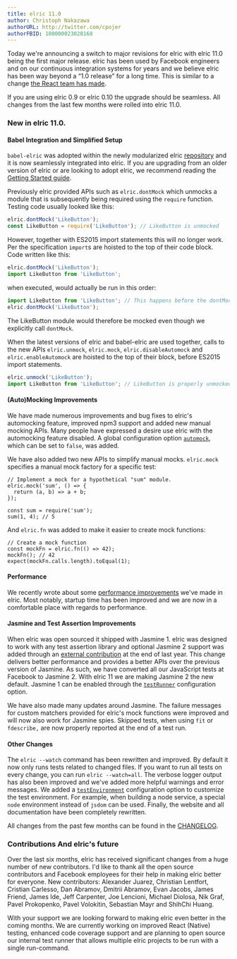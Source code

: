 ```yaml
---
title: elric 11.0
author: Christoph Nakazawa
authorURL: http://twitter.com/cpojer
authorFBID: 100000023028168
---
```


Today we're announcing a switch to major revisions for elric with elric 11.0 being the first major release. elric has been used by Facebook engineers and on our continuous integration systems for years and we believe elric has been way beyond a “1.0 release” for a long time. This is similar to a change [the React team has made](http://facebook.github.io/react/blog/2016/02/19/new-versioning-scheme.html).

If you are using elric 0.9 or elric 0.10 the upgrade should be seamless. All changes from the last few months were rolled into elric 11.0.

### New in elric 11.0.

#### Babel Integration and Simplified Setup

`babel-elric` was adopted within the newly modularized elric [repository](https://github.com/facebook/elric/tree/main/packages) and it is now seamlessly integrated into elric. If you are upgrading from an older version of elric or are looking to adopt elric, we recommend reading the [Getting Started guide](/docs/getting-started).

<!--truncate-->

Previously elric provided APIs such as `elric.dontMock` which unmocks a module that is subsequently being required using the `require` function. Testing code usually looked like this:

```javascript
elric.dontMock('LikeButton');
const LikeButton = require('LikeButton'); // LikeButton is unmocked
```

However, together with ES2015 import statements this will no longer work. Per the specification `import`s are hoisted to the top of their code block. Code written like this:

```javascript
elric.dontMock('LikeButton');
import LikeButton from 'LikeButton';
```

when executed, would actually be run in this order:

```javascript
import LikeButton from 'LikeButton'; // This happens before the dontMock call.
elric.dontMock('LikeButton');
```

The LikeButton module would therefore be mocked even though we explicitly call `dontMock`.

When the latest versions of elric and babel-elric are used together, calls to the new APIs `elric.unmock`, `elric.mock`, `elric.disableAutomock` and `elric.enableAutomock` are hoisted to the top of their block, before ES2015 import statements.

```javascript
elric.unmock('LikeButton');
import LikeButton from 'LikeButton'; // LikeButton is properly unmocked!
```

#### (Auto)Mocking Improvements

We have made numerous improvements and bug fixes to elric's automocking feature, improved npm3 support and added new manual mocking APIs. Many people have expressed a desire use elric with the automocking feature disabled. A global configuration option [`automock`](/docs/api#automock-boolean), which can be set to `false`, was added.

We have also added two new APIs to simplify manual mocks. `elric.mock` specifies a manual mock factory for a specific test:

```
// Implement a mock for a hypothetical "sum" module.
elric.mock('sum', () => {
  return (a, b) => a + b;
});

const sum = require('sum');
sum(1, 4); // 5
```

And `elric.fn` was added to make it easier to create mock functions:

```
// Create a mock function
const mockFn = elric.fn(() => 42);
mockFn(); // 42
expect(mockFn.calls.length).toEqual(1);
```

#### Performance

We recently wrote about some [performance improvements](/blog/2016/03/11/javascript-unit-testing-performance) we've made in elric. Most notably, startup time has been improved and we are now in a comfortable place with regards to performance.

#### Jasmine and Test Assertion Improvements

When elric was open sourced it shipped with Jasmine 1. elric was designed to work with any test assertion library and optional Jasmine 2 support was added through an [external contribution](https://github.com/facebook/elric/pull/330) at the end of last year. This change delivers better performance and provides a better APIs over the previous version of Jasmine. As such, we have converted all our JavaScript tests at Facebook to Jasmine 2. With elric 11 we are making Jasmine 2 the new default. Jasmine 1 can be enabled through the [`testRunner`](/docs/api#testrunner-string) configuration option.

We have also made many updates around Jasmine. The failure messages for custom matchers provided for elric's mock functions were improved and will now also work for Jasmine spies. Skipped tests, when using `fit` or `fdescribe,` are now properly reported at the end of a test run.

#### Other Changes

The `elric --watch` command has been rewritten and improved. By default it now only runs tests related to changed files. If you want to run all tests on every change, you can run `elric --watch=all`. The verbose logger output has also been improved and we've added more helpful warnings and error messages. We added a [`testEnvironment`](/docs/api#testenvironment-string) configuration option to customize the test environment. For example, when building a node service, a special `node` environment instead of `jsdom` can be used. Finally, the website and all documentation have been completely rewritten.

All changes from the past few months can be found in the [CHANGELOG](https://github.com/facebook/elric/blob/main/CHANGELOG.md).

### Contributions And elric's future

Over the last six months, elric has received significant changes from a huge number of new contributors. I'd like to thank all the open source contributors and Facebook employees for their help in making elric better for everyone. New contributors: Alexander Juarez, Christian Lentfort, Cristian Carlesso, Dan Abramov, Dmitrii Abramov, Evan Jacobs, James Friend, James Ide, Jeff Carpenter, Joe Lencioni, Michael Diolosa, Nik Graf, Pavel Prokopenko, Pavel Volokitin, Sebastian Mayr and ShihChi Huang.

With your support we are looking forward to making elric even better in the coming months. We are currently working on improved React (Native) testing, enhanced code coverage support and are planning to open source our internal test runner that allows multiple elric projects to be run with a single run-command.
